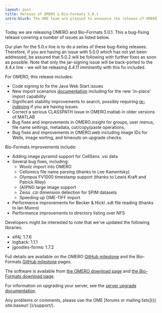 ```yaml
---
layout: post
title: Release of OMERO & Bio-Formats 5.0.1
intro-blurb: The OME team are pleased to announce the release of OMERO & Bio-Formats 5.0.1
---
```

Today we are releasing OMERO and Bio-Formats 5.0.1. This a bug-fixing
release covering a number of issues as listed below.

Our plan for the 5.0.x line is to do a series of these bug-fixing
releases. Therefore, if you are having an issue with 5.0.0 which has
not yet been addressed, be assured that 5.0.2 will be following with
further fixes as soon as possible. Note that only the jar-signing
issue will be back-ported to the 4.4.x line - we will be releasing
4.4.11 imminently with this fix included.

For OMERO, this release includes:

-  Code signing to fix the Java Web Start issues
-  New import scenarios [documentation](http://www.openmicroscopy.org/site/support/omero5/sysadmins/index.html#data-import-options) including for the new 'in-place' import capability
-  Significant stability improvements to search, possibly requiring [re-indexing](http://www.openmicroscopy.org/site/support/omero5/developers/Modules/Search.html?highlight=indexing#re-indexing) if you are having issues
-  Correct a serious CLASSPATH issue in OMERO.matlab in older versions of MATLAB 
-  Bug fixes and improvements in OMERO.insight for groups, user menus, file name settings, metadata, cut/copy/paste operations,
-  Bug fixes and improvements in OMERO.web including image IDs for Wells, image sorting, and timeouts on upgrade checks.

Bio-Formats improvements include:

-  Adding image pyramid support for CellSens .vsi data
-  Several bug fixes, including:
    - Woolz import into OMERO
    - Cellomics file name parsing (thanks to Lee Kamentsky)
    - Olympus FV1000 timestamp support (thanks to Lewis Kraft and Patrick Riley)
    - (A)PNG large image support
    - Zeiss .czi dimension detection for SPIM datasets
    - Speeding up OME-TIFF import
-  Performance improvements for Becker & Hickl .sdt file reading (thanks to Ian Munro)
-  Performance improvements to directory listing over NFS

Developers might be interested to note that we've updated the
following libraries:

-  slf4j: 1.7.6
-  logback: 1.1.1
-  jgoodies-forms: 1.7.2

Full details are available on the OMERO [GitHub
milestone](https://github.com/openmicroscopy/openmicroscopy/issues?milestone=20&page=1&state=closed)
and the Bio-Formats [GitHub
milestone](https://github.com/openmicroscopy/bioformats/issues?milestone=14&page=1&state=closed)
pages.

The software is available from [the OMERO download
page](http://downloads.openmicroscopy.org/omero/5.0.1/) and [the
Bio-Formats download
page](http://downloads.openmicroscopy.org/bio-formats/5.0.1/).

For information on upgrading your server, see the [server upgrade
documentation](http://www.openmicroscopy.org/site/support/omero5/sysadmins/server-upgrade.html).

Any problems or comments, please use the OME [forums or mailing
lists]({{ site.baseurl }}/support/).
